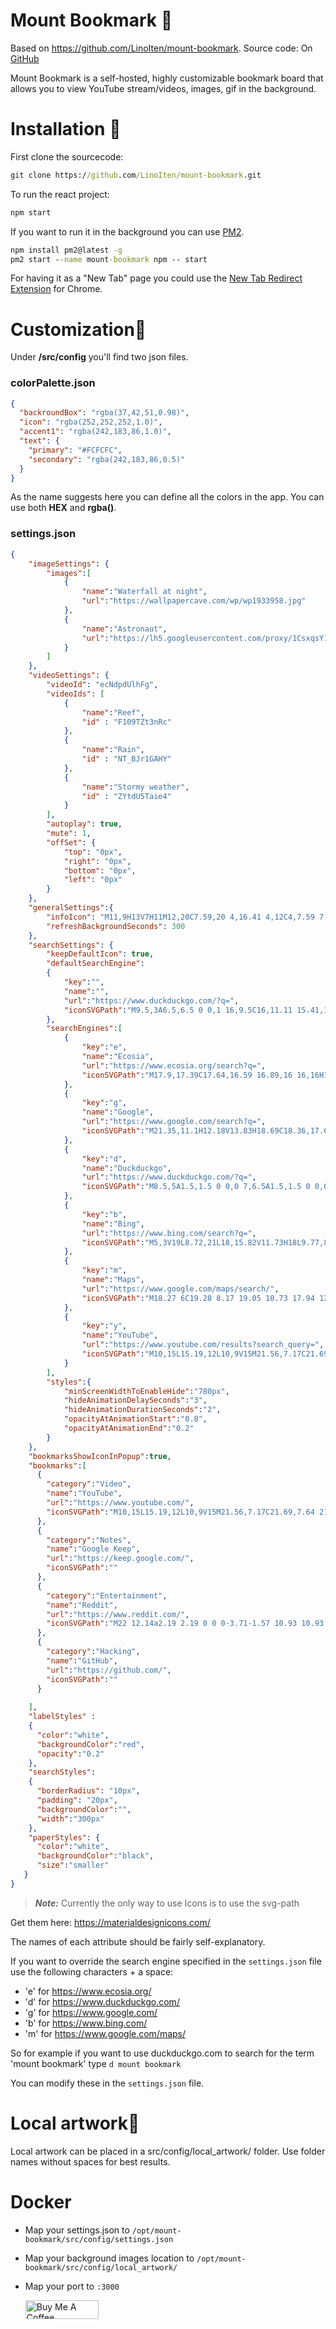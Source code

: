 # Mount Bookmark :mount_fuji:

Based on https://github.com/LinoIten/mount-bookmark.
Source code: On [GitHub](https://github.com/jokob-sk/mount-bookmark)

Mount Bookmark is a self-hosted, highly customizable bookmark board that allows you to view YouTube stream/videos, images, gif in the background.

# Installation :volcano:

First clone the sourcecode:

```cmd
git clone https://github.com/LinoIten/mount-bookmark.git
```

To run the react project:

```cmd
npm start
```

If you want to run it in the background you can use [PM2](https://pm2.keymetrics.io/).
```cmd
npm install pm2@latest -g
pm2 start --name mount-bookmark npm -- start
```

For having it as a "New Tab" page you could use the [New Tab Redirect Extension](https://chrome.google.com/webstore/detail/new-tab-redirect/icpgjfneehieebagbmdbhnlpiopdcmna) for Chrome. 

# Customization:scroll:

Under **/src/config** you'll find two json files. 

### colorPalette.json

```json
{
  "backroundBox": "rgba(37,42,51,0.98)",
  "icon": "rgba(252,252,252,1.0)",
  "accent1": "rgba(242,183,86,1.0)",
  "text": {
    "primary": "#FCFCFC",
    "secondary": "rgba(242,183,86,0.5)"
  }
}
```

As the name suggests here you can define all the colors in the app. You can use both **HEX** and **rgba()**.

### settings.json

```json
{    
    "imageSettings": {
        "images":[
            {
                "name":"Waterfall at night",
                "url":"https://wallpapercave.com/wp/wp1933958.jpg"
            },
            {
                "name":"Astronaut",
                "url":"https://lh5.googleusercontent.com/proxy/1CsxqsY1hHL5v39__UEhFi9GApkgS4FEj6iifuI8dDyBLz-quDnIQ7_1hYkCii8TEdn9w433xmmnBCkIENQCzzr7du0tsbFgj7qNSHU=w1200-h630-p-k-no-nu"                
            }
        ]
    },
    "videoSettings": {
        "videoId": "ecNdpdUlhFg",         
        "videoIds": [
            { 
                "name":"Reef",         
                "id" : "F109TZt3nRc"
            },            
            { 
                "name":"Rain",         
                "id" : "NT_BJr1GAHY"
            },
            { 
                "name":"Stormy weather",         
                "id" : "ZYtdU5Taie4"
            }
        ],
        "autoplay": true,
        "mute": 1,        
        "offSet": {
            "top": "0px",
            "right": "0px",
            "bottom": "0px",
            "left": "0px"
        }
    },
    "generalSettings":{
        "infoIcon": "M11,9H13V7H11M12,20C7.59,20 4,16.41 4,12C4,7.59 7.59,4 12,4C16.41,4 20,7.59 20,12C20,16.41 16.41,20 12,20M12,2A10,10 0 0,0 2,12A10,10 0 0,0 12,22A10,10 0 0,0 22,12A10,10 0 0,0 12,2M11,17H13V11H11V17Z",
        "refreshBackgroundSeconds": 300        
    },
    "searchSettings": {
        "keepDefaultIcon": true,
        "defaultSearchEngine":            
        {
            "key":"",
            "name":"",
            "url":"https://www.duckduckgo.com/?q=",
            "iconSVGPath":"M9.5,3A6.5,6.5 0 0,1 16,9.5C16,11.11 15.41,12.59 14.44,13.73L14.71,14H15.5L20.5,19L19,20.5L14,15.5V14.71L13.73,14.44C12.59,15.41 11.11,16 9.5,16A6.5,6.5 0 0,1 3,9.5A6.5,6.5 0 0,1 9.5,3M9.5,5C7,5 5,7 5,9.5C5,12 7,14 9.5,14C12,14 14,12 14,9.5C14,7 12,5 9.5,5Z"
        },  
        "searchEngines":[
            {
                "key":"e",
                "name":"Ecosia",
                "url":"https://www.ecosia.org/search?q=",
                "iconSVGPath":"M17.9,17.39C17.64,16.59 16.89,16 16,16H15V13A1,1 0 0,0 14,12H8V10H10A1,1 0 0,0 11,9V7H13A2,2 0 0,0 15,5V4.59C17.93,5.77 20,8.64 20,12C20,14.08 19.2,15.97 17.9,17.39M11,19.93C7.05,19.44 4,16.08 4,12C4,11.38 4.08,10.78 4.21,10.21L9,15V16A2,2 0 0,0 11,18M12,2A10,10 0 0,0 2,12A10,10 0 0,0 12,22A10,10 0 0,0 22,12A10,10 0 0,0 12,2"
            },
            {
                "key":"g",
                "name":"Google",
                "url":"https://www.google.com/search?q=",
                "iconSVGPath":"M21.35,11.1H12.18V13.83H18.69C18.36,17.64 15.19,19.27 12.19,19.27C8.36,19.27 5,16.25 5,12C5,7.9 8.2,4.73 12.2,4.73C15.29,4.73 17.1,6.7 17.1,6.7L19,4.72C19,4.72 16.56,2 12.1,2C6.42,2 2.03,6.8 2.03,12C2.03,17.05 6.16,22 12.25,22C17.6,22 21.5,18.33 21.5,12.91C21.5,11.76 21.35,11.1 21.35,11.1V11.1"
            },
            {
                "key":"d",
                "name":"Duckduckgo",
                "url":"https://www.duckduckgo.com/?q=",
                "iconSVGPath":"M8.5,5A1.5,1.5 0 0,0 7,6.5A1.5,1.5 0 0,0 8.5,8A1.5,1.5 0 0,0 10,6.5A1.5,1.5 0 0,0 8.5,5M10,2A5,5 0 0,1 15,7C15,8.7 14.15,10.2 12.86,11.1C14.44,11.25 16.22,11.61 18,12.5C21,14 22,12 22,12C22,12 21,21 15,21H9C9,21 4,21 4,16C4,13 7,12 6,10C2,10 2,6.5 2,6.5C3,7 4.24,7 5,6.65C5.19,4.05 7.36,2 10,2Z"
            },
            {
                "key":"b",
                "name":"Bing",
                "url":"https://www.bing.com/search?q=",
                "iconSVGPath":"M5,3V19L8.72,21L18,15.82V11.73H18L9.77,8.95L11.38,12.84L13.94,14L8.7,16.92V4.27L5,3"
            },
            {
                "key":"m",
                "name":"Maps",
                "url":"https://www.google.com/maps/search/",
                "iconSVGPath":"M18.27 6C19.28 8.17 19.05 10.73 17.94 12.81C17 14.5 15.65 15.93 14.5 17.5C14 18.2 13.5 18.95 13.13 19.76C13 20.03 12.91 20.31 12.81 20.59C12.71 20.87 12.62 21.15 12.53 21.43C12.44 21.69 12.33 22 12 22H12C11.61 22 11.5 21.56 11.42 21.26C11.18 20.53 10.94 19.83 10.57 19.16C10.15 18.37 9.62 17.64 9.08 16.93L18.27 6M9.12 8.42L5.82 12.34C6.43 13.63 7.34 14.73 8.21 15.83C8.42 16.08 8.63 16.34 8.83 16.61L13 11.67L12.96 11.68C11.5 12.18 9.88 11.44 9.3 10C9.22 9.83 9.16 9.63 9.12 9.43C9.07 9.06 9.06 8.79 9.12 8.43L9.12 8.42M6.58 4.62L6.57 4.63C4.95 6.68 4.67 9.53 5.64 11.94L9.63 7.2L9.58 7.15L6.58 4.62M14.22 2.36L11 6.17L11.04 6.16C12.38 5.7 13.88 6.28 14.56 7.5C14.71 7.78 14.83 8.08 14.87 8.38C14.93 8.76 14.95 9.03 14.88 9.4L14.88 9.41L18.08 5.61C17.24 4.09 15.87 2.93 14.23 2.37L14.22 2.36M9.89 6.89L13.8 2.24L13.76 2.23C13.18 2.08 12.59 2 12 2C10.03 2 8.17 2.85 6.85 4.31L6.83 4.32L9.89 6.89Z"
            },
            {
                "key":"y",
                "name":"YouTube",
                "url":"https://www.youtube.com/results?search_query=",
                "iconSVGPath":"M10,15L15.19,12L10,9V15M21.56,7.17C21.69,7.64 21.78,8.27 21.84,9.07C21.91,9.87 21.94,10.56 21.94,11.16L22,12C22,14.19 21.84,15.8 21.56,16.83C21.31,17.73 20.73,18.31 19.83,18.56C19.36,18.69 18.5,18.78 17.18,18.84C15.88,18.91 14.69,18.94 13.59,18.94L12,19C7.81,19 5.2,18.84 4.17,18.56C3.27,18.31 2.69,17.73 2.44,16.83C2.31,16.36 2.22,15.73 2.16,14.93C2.09,14.13 2.06,13.44 2.06,12.84L2,12C2,9.81 2.16,8.2 2.44,7.17C2.69,6.27 3.27,5.69 4.17,5.44C4.64,5.31 5.5,5.22 6.82,5.16C8.12,5.09 9.31,5.06 10.41,5.06L12,5C16.19,5 18.8,5.16 19.83,5.44C20.73,5.69 21.31,6.27 21.56,7.17Z"
            }
        ],
        "styles":{            
            "minScreenWidthToEnableHide":"780px",
            "hideAnimationDelaySeconds":"3",
            "hideAnimationDurationSeconds":"2",
            "opacityAtAnimationStart":"0.8",
            "opacityAtAnimationEnd":"0.2"      
        }
    },
    "bookmarksShowIconInPopup":true,
    "bookmarks":[
      {
        "category":"Video", 
        "name":"YouTube",
        "url":"https://www.youtube.com/",
        "iconSVGPath":"M10,15L15.19,12L10,9V15M21.56,7.17C21.69,7.64 21.78,8.27 21.84,9.07C21.91,9.87 21.94,10.56 21.94,11.16L22,12C22,14.19 21.84,15.8 21.56,16.83C21.31,17.73 20.73,18.31 19.83,18.56C19.36,18.69 18.5,18.78 17.18,18.84C15.88,18.91 14.69,18.94 13.59,18.94L12,19C7.81,19 5.2,18.84 4.17,18.56C3.27,18.31 2.69,17.73 2.44,16.83C2.31,16.36 2.22,15.73 2.16,14.93C2.09,14.13 2.06,13.44 2.06,12.84L2,12C2,9.81 2.16,8.2 2.44,7.17C2.69,6.27 3.27,5.69 4.17,5.44C4.64,5.31 5.5,5.22 6.82,5.16C8.12,5.09 9.31,5.06 10.41,5.06L12,5C16.19,5 18.8,5.16 19.83,5.44C20.73,5.69 21.31,6.27 21.56,7.17Z"
      },
      {
        "category":"Notes",         
        "name":"Google Keep",
        "url":"https://keep.google.com/",
        "iconSVGPath":""
      },
      {
        "category":"Entertainment",         
        "name":"Reddit",
        "url":"https://www.reddit.com/",
        "iconSVGPath":"M22 12.14a2.19 2.19 0 0 0-3.71-1.57 10.93 10.93 0 0 0-5.86-1.87l1-4.7 3.27.71a1.56 1.56 0 1 0 .16-.76l-3.64-.77c-.11-.02-.22 0-.29.06-.09.05-.14.14-.16.26l-1.11 5.22c-2.33.07-4.43.78-5.95 1.86A2.2 2.2 0 0 0 4.19 10a2.16 2.16 0 0 0-.9 4.15 3.6 3.6 0 0 0-.05.66c0 3.37 3.92 6.12 8.76 6.12s8.76-2.73 8.76-6.12c0-.21-.01-.44-.05-.66A2.21 2.21 0 0 0 22 12.14M7 13.7c0-.86.68-1.56 1.54-1.56s1.56.7 1.56 1.56a1.56 1.56 0 0 1-1.56 1.56c-.86.02-1.54-.7-1.54-1.56m8.71 4.14C14.63 18.92 12.59 19 12 19c-.61 0-2.65-.1-3.71-1.16a.4.4 0 0 1 0-.57.4.4 0 0 1 .57 0c.68.68 2.14.91 3.14.91s2.47-.23 3.14-.91a.4.4 0 0 1 .57 0c.14.16.14.41 0 .57m-.29-2.56c-.86 0-1.56-.7-1.56-1.56a1.56 1.56 0 0 1 1.56-1.56c.86 0 1.58.7 1.58 1.56a1.6 1.6 0 0 1-1.58 1.56z"
      },
      {
        "category":"Hacking",         
        "name":"GitHub",
        "url":"https://github.com/",
        "iconSVGPath":""
      }
      
    ],
    "labelStyles" : 
    {
      "color":"white",
      "backgroundColor":"red",
      "opacity":"0.2"
    },
    "searchStyles":
    {
      "borderRadius": "10px",
      "padding": "20px",
      "backgroundColor":"",
      "width":"300px"
    },
    "paperStyles": {     
      "color":"white",
      "backgroundColor":"black",
      "size":"smaller"
   }
}

```

> **_Note:_**  Currently the only way to use Icons is to use the svg-path

Get them here: https://materialdesignicons.com/

The names of each attribute should be fairly self-explanatory.

If you want to override the search engine specified in the `settings.json` file use the following characters + a space:

- 'e' for https://www.ecosia.org/
- 'd' for https://www.duckduckgo.com/
- 'g' for https://www.google.com/
- 'b' for https://www.bing.com/
- 'm' for https://www.google.com/maps/

So for example if you want to use duckduckgo.com to search for the term 'mount bookmark' type `d mount bookmark`

You can modify these in the `settings.json` file. 

# Local artwork:scroll:

Local artwork can be placed in a src/config/local_artwork/<subfolder> folder. Use folder names without spaces for best results. 
  
# Docker
    
- Map your settings.json to ```/opt/mount-bookmark/src/config/settings.json```
- Map your background images location to ```/opt/mount-bookmark/src/config/local_artwork/```
- Map your port to `:3000`
  
  <a href="https://www.buymeacoffee.com/jokobsk" target="_blank"><img src="https://cdn.buymeacoffee.com/buttons/v2/default-yellow.png" alt="Buy Me A Coffee" style="height: 30px !important;width: 117px !important;" width="117" height="30"></a>
